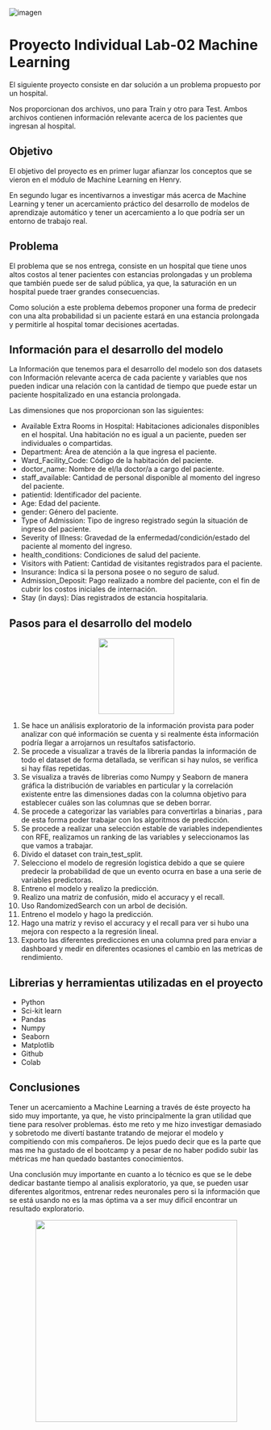 ![imagen](https://forum.huawei.com/enterprise/es/data/attachment/forum/202207/10/063524ziujzsi2baynsbxn.jpg)

# Proyecto Individual Lab-02 Machine Learning

El siguiente proyecto consiste en dar solución a un problema propuesto por un hospital.

Nos proporcionan dos archivos, uno para Train y otro para Test. Ambos archivos contienen información relevante acerca de los pacientes que ingresan al hospital.


## Objetivo

El objetivo del proyecto es en primer lugar afianzar los conceptos que se vieron en el módulo de Machine Learning en Henry.

En segundo lugar es incentivarnos a investigar más acerca de Machine Learning y tener un acercamiento práctico del desarrollo de modelos de aprendizaje automático y tener un acercamiento a lo que podría ser un entorno de trabajo real.

## Problema

El problema que se nos entrega, consiste en un hospital que tiene unos altos costos al tener pacientes con estancias prolongadas y un problema que también puede ser de salud pública, ya que, la saturación en un hospital puede traer grandes consecuencias.

Como solución a este problema debemos proponer una forma de predecir con una alta probabilidad si un paciente estará en una estancia prolongada y permitirle al hospital tomar decisiones acertadas.


## Información para el desarrollo del modelo

La Información que tenemos para el desarrollo del modelo son dos datasets con Información relevante acerca de cada paciente y variables que nos pueden indicar una relación con la cantidad de tiempo que puede estar un paciente hospitalizado en una estancia prolongada.

Las dimensiones que nos proporcionan son las siguientes:

- Available Extra Rooms in Hospital: Habitaciones adicionales disponibles en el hospital. Una habitación no es igual a un paciente, pueden ser individuales o compartidas.
- Department: Área de atención a la que ingresa el paciente. 
- Ward_Facility_Code: Código de la habitación del paciente.
- doctor_name: Nombre de el/la doctor/a a cargo del paciente.
- staff_available: Cantidad de personal disponible al momento del ingreso del paciente.
- patientid: Identificador del paciente.
- Age: Edad del paciente.
- gender: Género del paciente.
- Type of Admission: Tipo de ingreso registrado según la situación de ingreso del paciente.
- Severity of Illness: Gravedad de la enfermedad/condición/estado del paciente al momento del ingreso.
- health_conditions: Condiciones de salud del paciente. 
- Visitors with Patient: Cantidad de visitantes registrados para el paciente.
- Insurance: Indica si la persona posee o no seguro de salud. 
- Admission_Deposit: Pago realizado a nombre del paciente, con el fin de cubrir los costos iniciales de internación. 
- Stay (in days): Días registrados de estancia hospitalaria.


## Pasos para el desarrollo del modelo

<p align="center"><img src="https://encrypted-tbn0.gstatic.com/images?q=tbn:ANd9GcQSIXHEjiUrO38coWoPp_6BJLiGCfMP96FbWQ&usqp=CAU"  height=150>
</p>

1. Se hace un análisis exploratorio de la información provista para poder analizar con qué información se cuenta y si realmente ésta información podría llegar a arrojarnos un resultafos satisfactorio.
2. Se procede a visualizar a través de la libreria pandas la información de todo el dataset de forma detallada, se verifican si hay nulos, se verifica si hay filas repetidas.
3. Se visualiza a través de librerias como Numpy y Seaborn de manera gráfica la distribución de variables en particular y la correlación existente entre las dimensiones dadas con la columna objetivo para establecer cuáles son las columnas que se deben borrar.
4. Se procede a categorizar las variables para convertirlas a binarias , para de esta forma poder trabajar con los algoritmos de predicción.
5. Se procede a realizar una selección estable de variables independientes con RFE, realizamos un ranking de las variables y seleccionamos las que vamos a trabajar.
6. Divido el dataset con train_test_split.
7. Selecciono el modelo de regresión logistica debido a que se quiere predecir la probabilidad de que un evento ocurra en base a una serie de variables predictoras.
8. Entreno el modelo y realizo la predicción.
9. Realizo una matriz de confusión, mido el accuracy y el recall.
10. Uso RandomizedSearch con un arbol de decisión.
11. Entreno el modelo y hago la predicción.
12. Hago una matriz y reviso el accuracy y el recall para ver si hubo una mejora con respecto a la regresión lineal.
13. Exporto las diferentes predicciones en una columna pred para enviar a dashboard y medir en diferentes ocasiones el cambio en las metricas de rendimiento.

## Librerias y herramientas utilizadas en el proyecto

- Python
- Sci-kit learn
- Pandas 
- Numpy 
- Seaborn
- Matplotlib
- Github
- Colab

## Conclusiones 

Tener un acercamiento a Machine Learning a través de éste proyecto ha sido muy importante, ya que, he visto principalmente la gran utilidad que tiene para resolver problemas. ésto me reto y me hizo investigar demasiado y sobretodo me divertí bastante tratando de mejorar el modelo y compitiendo con mis compañeros. De lejos puedo decir que es la parte que mas me ha gustado de el bootcamp y a pesar de no haber podido subir las métricas me han quedado bastantes conocimientos.

Una conclusión muy importante en cuanto a lo técnico es que se le debe dedicar bastante tiempo al analisis exploratorio, ya que, se pueden usar diferentes algoritmos, entrenar redes neuronales pero si la información que se está usando no es la mas óptima va a ser muy dificil encontrar un resultado exploratorio.

<p align="center"><img src="https://miro.medium.com/max/1400/0*bZo2HlVXJZUek2eU.gif"  height=400>
</p>
